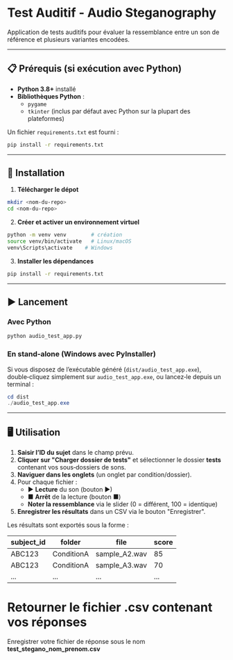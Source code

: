 # Test Auditif - Audio Steganography

Application de tests auditifs pour évaluer la ressemblance entre un son de référence et plusieurs variantes encodées.

---

## 📋 Prérequis (si exécution avec Python)

- **Python 3.8+** installé
- **Bibliothèques Python** :
  - `pygame`
  - `tkinter` (inclus par défaut avec Python sur la plupart des plateformes)

Un fichier `requirements.txt` est fourni :

```bash
pip install -r requirements.txt
```

---

## 🚀 Installation

1. **Télécharger le dépot**
```bash
mkdir <nom-du-repo>
cd <nom-du-repo>
```

2. **Créer et activer un environnement virtuel**
```bash
python -m venv venv        # création
source venv/bin/activate   # Linux/macOS
venv\Scripts\activate    # Windows
```

3. **Installer les dépendances**
```bash
pip install -r requirements.txt
```

---

## ▶️ Lancement

### Avec Python

```bash
python audio_test_app.py
```

### En stand‑alone (Windows avec PyInstaller)

Si vous disposez de l’exécutable généré (`dist/audio_test_app.exe`), double‑cliquez simplement sur `audio_test_app.exe`, ou lancez‑le depuis un terminal :

```powershell
cd dist
./audio_test_app.exe
```


---

## 🖥️ Utilisation

1. **Saisir l’ID du sujet** dans le champ prévu.
2. **Cliquer sur "Charger dossier de tests"** et sélectionner le dossier **tests** contenant vos sous‑dossiers de sons.
3. **Naviguer dans les onglets** (un onglet par condition/dossier).
4. Pour chaque fichier :
   - ▶️ **Lecture** du son (bouton ▶)
   - ■ **Arrêt** de la lecture (bouton ■)
   - **Noter la ressemblance** via le slider (0 = différent, 100 = identique)
5. **Enregistrer les résultats** dans un CSV via le bouton "Enregistrer".

Les résultats sont exportés sous la forme :

| subject_id | folder      | file            | score |
|------------|-------------|-----------------|-------|
| ABC123     | ConditionA  | sample_A2.wav   | 85    |
| ABC123     | ConditionA  | sample_A3.wav   | 70    |
| ...        | ...         | ...             | ...   |


# Retourner le fichier .csv contenant vos réponses

Enregistrer votre fichier de réponse sous le nom **test_stegano_nom_prenom.csv**

